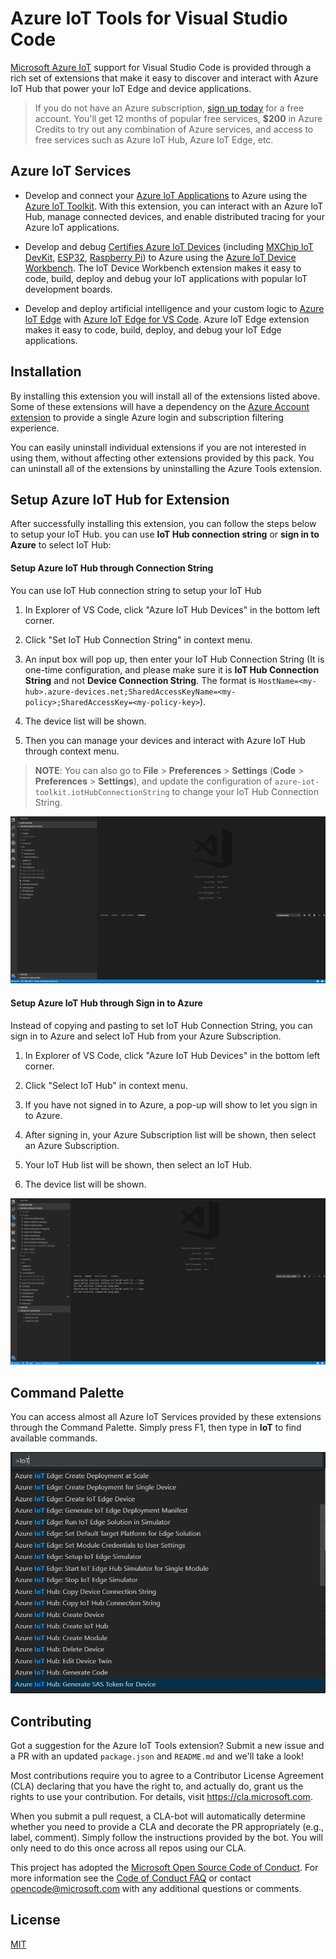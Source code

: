 # Azure IoT Tools for Visual Studio Code
[Microsoft Azure IoT](https://azure.microsoft.com/en-us/overview/iot/
) support for Visual Studio Code is provided through a rich set of extensions that make it easy to discover and interact with Azure IoT Hub that power your IoT Edge and device applications.

> If you do not have an Azure subscription, [sign up today](https://azure.microsoft.com/en-us/free/?b=16.48) for a free account. You'll get 12 months of popular free services, **$200** in Azure Credits to try out any combination of Azure services, and access to free services such as Azure IoT Hub, Azure IoT Edge, etc.

## Azure IoT Services
- Develop and connect your [Azure loT Applications](https://azure.microsoft.com/en-us/overview/iot/) to Azure using the [Azure loT Toolkit](https://marketplace.visualstudio.com/items?itemName=vsciot-vscode.azure-iot-toolkit). With this extension, you can interact with an Azure loT Hub, manage connected devices, and enable distributed tracing for your Azure loT applications.

- Develop and debug [Certifies Azure loT Devices](https://catalog.azureiotsolutions.com/alldevices) (including [MXChip loT DevKit](http://www.mxchip.com/az3166), [ESP32](https://catalog.azureiotsolutions.com/details?title=ESP32_DevKitC&source=all-devices-page), [Raspberry Pi](https://www.adafruit.com/category/288)) to Azure using the [Azure loT Device Workbench](https://marketplace.visualstudio.com/items?itemName=vsciot-vscode.vscode-iot-workbench). The loT Device Workbench extension makes it easy to code, build, deploy and debug your loT applications with popular loT development boards.

- Develop and deploy artificial intelligence and your custom logic to [Azure loT Edge](https://azure.microsoft.com/en-us/services/iot-edge/) with [Azure loT Edge for VS Code](https://marketplace.visualstudio.com/items?itemName=vsciot-vscode.azure-iot-edge). Azure loT Edge extension makes it easy to code, build, deploy, and debug your loT Edge applications.

## Installation
By installing this extension you will install all of the extensions listed above. Some of these extensions will have a dependency on the [Azure Account extension](https://marketplace.visualstudio.com/items?itemName=ms-vscode.azure-account) to provide a single Azure login and subscription filtering experience.

You can easily uninstall individual extensions if you are not interested in using them, without affecting other extensions provided by this pack. You can uninstall all of the extensions by uninstalling the Azure Tools extension.

## Setup Azure IoT Hub for Extension
After successfully installing this extension, you can follow the steps below to setup your IoT Hub. you can use **IoT Hub connection string** or **sign in to Azure** to select IoT Hub:

#### Setup Azure IoT Hub through Connection String
You can use IoT Hub connection string to setup your IoT Hub

1. In Explorer of VS Code, click "Azure IoT Hub Devices" in the bottom left corner.

2. Click "Set IoT Hub Connection String" in context menu.

3. An input box will pop up, then enter your IoT Hub Connection String (It is one-time configuration, and please make sure it is **IoT Hub Connection String** and not **Device Connection String**. The format is `HostName=<my-hub>.azure-devices.net;SharedAccessKeyName=<my-policy>;SharedAccessKey=<my-policy-key>`).

4. The device list will be shown.

5. Then you can manage your devices and interact with Azure IoT Hub through context menu.

> **NOTE**: You can also go to **File** > **Preferences** > **Settings** (**Code** > **Preferences** > **Settings**), and update the configuration of `azure-iot-toolkit.iotHubConnectionString` to change your IoT Hub Connection String.

![Setup IoT Hub Connection String](images/setup-iothub-connection-string.gif)

#### Setup Azure IoT Hub through Sign in to Azure

Instead of copying and pasting to set IoT Hub Connection String, you can sign in to Azure and select IoT Hub from your Azure Subscription.
1. In Explorer of VS Code, click "Azure IoT Hub Devices" in the bottom left corner.

2. Click "Select IoT Hub" in context menu.

3. If you have not signed in to Azure, a pop-up will show to let you sign in to Azure.

4. After signing in, your Azure Subscription list will be shown, then select an Azure Subscription.

5. Your IoT Hub list will be shown, then select an IoT Hub.

6. The device list will be shown.

![Select IoT Hub](images/select-iothub.gif)

## Command Palette
You can access almost all Azure IoT Services provided by these extensions through the Command Palette. Simply press F1, then type in **IoT** to find available commands.

![Select IoT Hub](images/command-palette.png)


## Contributing 

Got a suggestion for the Azure IoT Tools extension? Submit a new issue and a PR with an updated `package.json` and `README.md` and we'll take a look! 

Most contributions require you to agree to a Contributor License Agreement (CLA) declaring that you have the right to, and actually do, grant us the rights to use your contribution. For details, visit https://cla.microsoft.com.

When you submit a pull request, a CLA-bot will automatically determine whether you need to provide a CLA and decorate the PR appropriately (e.g., label, comment). Simply follow the instructions provided by the bot. You will only need to do this once across all repos using our CLA.

This project has adopted the [Microsoft Open Source Code of Conduct](https://opensource.microsoft.com/codeofconduct/). For more information see the [Code of Conduct FAQ](https://opensource.microsoft.com/codeofconduct/faq/) or contact [opencode@microsoft.com](mailto:opencode@microsoft.com) with any additional questions or comments.

## License

[MIT](LICENSE)